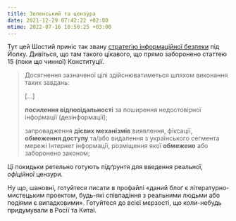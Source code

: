 ```yaml
---
title: Зеленський та цензура
date: 2021-12-29 07:42:22 +02:00
mtime: 2022-07-16 10:50:25 +03:00
---
```


Тут цей Шостий приніс так звану [стратегію інформаційної безпеки][1] під Йолку. Дивіться, що там такого цікавого, що прямо заборонено статтею 15 (поки що чинної) Конституції.

> Досягнення зазначеної цілі здійснюватиметься шляхом виконання таких завдань:
>
> […]
>
> **посилення відповідальності** за поширення недостовірної інформації (дезінформації);
>
> запровадження **дієвих механізмів** виявлення, фіксації, **обмеження доступу** та/або видалення з українського сегмента мережі Інтернет інформації, розміщення якої **обмежено** або заборонено законом;

Ці покидьки ретельно готують підґрунтя для введення реальної, _офіційної_ цензури.

Ну що, шановні, готуйтеся писати в профайлі «даний блоґ є літературно-мистецьким проектом, будь-які співпадіння з реальними людьми або подіями є випадковими». Готуйтеся до всієї мєрзості, що коли-небудь придумували в Росії та Китаї.

[1]: https://www.president.gov.ua/documents/6852021-41069
